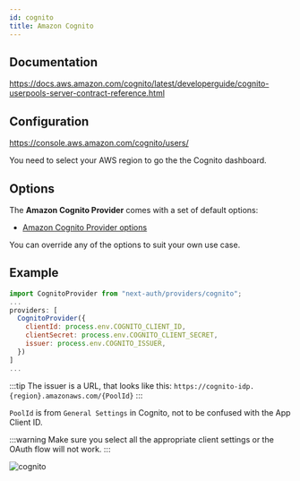 ```yaml
---
id: cognito
title: Amazon Cognito
---
```


## Documentation

https://docs.aws.amazon.com/cognito/latest/developerguide/cognito-userpools-server-contract-reference.html

## Configuration

https://console.aws.amazon.com/cognito/users/

You need to select your AWS region to go the the Cognito dashboard.

## Options

The **Amazon Cognito Provider** comes with a set of default options:

- [Amazon Cognito Provider options](https://github.com/nextauthjs/next-auth/blob/main/packages/next-auth/src/providers/cognito.ts)

You can override any of the options to suit your own use case.

## Example

```js
import CognitoProvider from "next-auth/providers/cognito";
...
providers: [
  CognitoProvider({
    clientId: process.env.COGNITO_CLIENT_ID,
    clientSecret: process.env.COGNITO_CLIENT_SECRET,
    issuer: process.env.COGNITO_ISSUER,
  })
]
...
```

:::tip
The issuer is a URL, that looks like this: `https://cognito-idp.{region}.amazonaws.com/{PoolId}`
:::

`PoolId` is from `General Settings` in Cognito, not to be confused with the App Client ID.

:::warning
Make sure you select all the appropriate client settings or the OAuth flow will not work.
:::

![cognito](https://user-images.githubusercontent.com/7902980/83951604-cd096e80-a832-11ea-8bd2-c496ec9a16cb.PNG)
